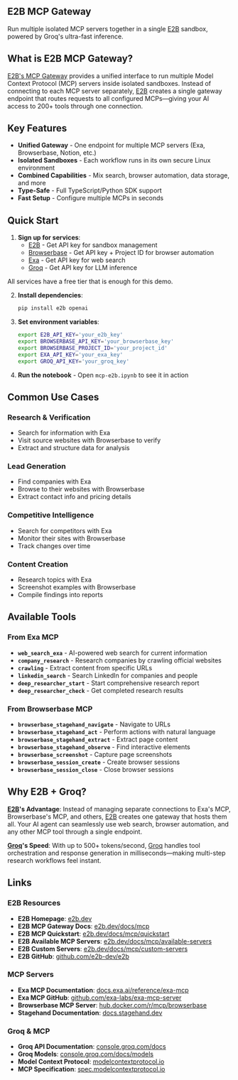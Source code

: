 ## E2B MCP Gateway

Run multiple isolated MCP servers together in a single [E2B](https://e2b.dev/) sandbox, powered by Groq's ultra-fast inference.

## What is E2B MCP Gateway?

[E2B's MCP Gateway](https://e2b.dev/docs/mcp) provides a unified interface to run multiple Model Context Protocol (MCP) servers inside isolated sandboxes. Instead of connecting to each MCP server separately, [E2B](https://e2b.dev/) creates a single gateway endpoint that routes requests to all configured MCPs—giving your AI access to 200+ tools through one connection.

## Key Features

- **Unified Gateway** - One endpoint for multiple MCP servers (Exa, Browserbase, Notion, etc.)
- **Isolated Sandboxes** - Each workflow runs in its own secure Linux environment
- **Combined Capabilities** - Mix search, browser automation, data storage, and more
- **Type-Safe** - Full TypeScript/Python SDK support
- **Fast Setup** - Configure multiple MCPs in seconds

## Quick Start

1. **Sign up for services**:
   - [E2B](https://e2b.dev/) - Get API key for sandbox management
   - [Browserbase](https://www.browserbase.com/) - Get API key + Project ID for browser automation
   - [Exa](https://dashboard.exa.ai/) - Get API key for web search
   - [Groq](https://console.groq.com/) - Get API key for LLM inference

All services have a free tier that is enough for this demo.

2. **Install dependencies**:
   ```bash
   pip install e2b openai
   ```

3. **Set environment variables**:
   ```bash
   export E2B_API_KEY='your_e2b_key'
   export BROWSERBASE_API_KEY='your_browserbase_key'
   export BROWSERBASE_PROJECT_ID='your_project_id'
   export EXA_API_KEY='your_exa_key'
   export GROQ_API_KEY='your_groq_key'
   ```

4. **Run the notebook** - Open `mcp-e2b.ipynb` to see it in action

## Common Use Cases

### Research & Verification
- Search for information with Exa
- Visit source websites with Browserbase to verify
- Extract and structure data for analysis

### Lead Generation
- Find companies with Exa
- Browse to their websites with Browserbase
- Extract contact info and pricing details

### Competitive Intelligence
- Search for competitors with Exa
- Monitor their sites with Browserbase
- Track changes over time

### Content Creation
- Research topics with Exa
- Screenshot examples with Browserbase
- Compile findings into reports

## Available Tools

### From Exa MCP
- **`web_search_exa`** - AI-powered web search for current information
- **`company_research`** - Research companies by crawling official websites
- **`crawling`** - Extract content from specific URLs
- **`linkedin_search`** - Search LinkedIn for companies and people
- **`deep_researcher_start`** - Start comprehensive research report
- **`deep_researcher_check`** - Get completed research results

### From Browserbase MCP
- **`browserbase_stagehand_navigate`** - Navigate to URLs
- **`browserbase_stagehand_act`** - Perform actions with natural language
- **`browserbase_stagehand_extract`** - Extract page content
- **`browserbase_stagehand_observe`** - Find interactive elements
- **`browserbase_screenshot`** - Capture page screenshots
- **`browserbase_session_create`** - Create browser sessions
- **`browserbase_session_close`** - Close browser sessions

## Why E2B + Groq?

**[E2B](https://e2b.dev/)'s Advantage**: Instead of managing separate connections to Exa's MCP, Browserbase's MCP, and others, [E2B](https://e2b.dev/) creates one gateway that hosts them all. Your AI agent can seamlessly use web search, browser automation, and any other MCP tool through a single endpoint.

**[Groq](https://groq.com/)'s Speed**: With up to 500+ tokens/second, [Groq](https://groq.com/) handles tool orchestration and response generation in milliseconds—making multi-step research workflows feel instant.

## Links

### E2B Resources
- **E2B Homepage**: [e2b.dev](https://e2b.dev/)
- **E2B MCP Gateway Docs**: [e2b.dev/docs/mcp](https://e2b.dev/docs/mcp)
- **E2B MCP Quickstart**: [e2b.dev/docs/mcp/quickstart](https://e2b.dev/docs/mcp/quickstart)
- **E2B Available MCP Servers**: [e2b.dev/docs/mcp/available-servers](https://e2b.dev/docs/mcp/available-servers)
- **E2B Custom Servers**: [e2b.dev/docs/mcp/custom-servers](https://e2b.dev/docs/mcp/custom-servers)
- **E2B GitHub**: [github.com/e2b-dev/e2b](https://github.com/e2b-dev/e2b)

### MCP Servers
- **Exa MCP Documentation**: [docs.exa.ai/reference/exa-mcp](https://docs.exa.ai/reference/exa-mcp)
- **Exa MCP GitHub**: [github.com/exa-labs/exa-mcp-server](https://github.com/exa-labs/exa-mcp-server)
- **Browserbase MCP Server**: [hub.docker.com/r/mcp/browserbase](https://hub.docker.com/r/mcp/browserbase)
- **Stagehand Documentation**: [docs.stagehand.dev](https://docs.stagehand.dev/)

### Groq & MCP
- **Groq API Documentation**: [console.groq.com/docs](https://console.groq.com/docs)
- **Groq Models**: [console.groq.com/docs/models](https://console.groq.com/docs/models)
- **Model Context Protocol**: [modelcontextprotocol.io](https://modelcontextprotocol.io)
- **MCP Specification**: [spec.modelcontextprotocol.io](https://spec.modelcontextprotocol.io)

